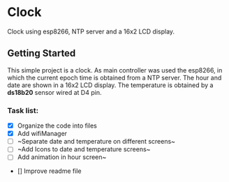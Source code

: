 # Clock

Clock using esp8266, NTP server and a 16x2 LCD display.

## Getting Started

This simple project is a clock. As main controller was used the esp8266, in which the current epoch time is obtained from a NTP server. The hour and date are shown in a 16x2 LCD display. The temperature is obtained by a **ds18b20** sensor wired at D4 pin. 

### Task list:

- [X] Organize the code into files
- [X] Add wifiManager 
- [ ] ~Separate date and temperature on different screens~
- [ ] ~Add Icons to date and temperature screens~
- [ ] Add animation in hour screen~
- [] Improve readme file